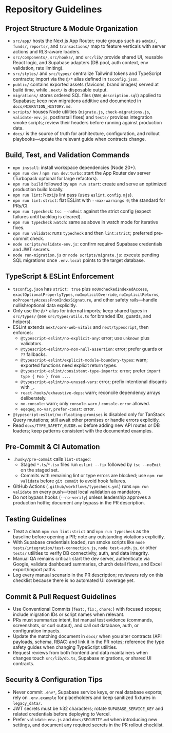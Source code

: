 # Repository Guidelines

## Project Structure & Module Organization
- `src/app/` hosts the Next.js App Router; route groups such as `admin/`, `funds/`, `reports/`, and `transactions/` map to feature verticals with server actions and RLS-aware loaders.
- `src/components/`, `src/hooks/`, and `src/lib/` provide shared UI, reusable React logic, and Supabase adapters (DB pool, auth context, env validation, rate limiting).
- `src/styles/` and `src/types/` centralize Tailwind tokens and TypeScript contracts; import via the `@/*` alias defined in `tsconfig.json`.
- `public/` contains exported assets (favicons, brand images) served at build time, while `.next/` is disposable output.
- `migrations/` stores ordered SQL files (`NNN_description.sql`) applied to Supabase; keep new migrations additive and documented in `docs/MIGRATION_HISTORY.md`.
- `scripts/` houses Node utilities (`migrate.js`, `check-migrations.js`, `validate-env.js`, postinstall fixes) and `tests/` provides integration smoke scripts; review their headers before running against production data.
- `docs/` is the source of truth for architecture, configuration, and rollout playbooks—update the relevant guide when contracts change.

## Build, Test, and Validation Commands
- `npm install`: install workspace dependencies (Node 20+).
- `npm run dev` / `npm run dev:turbo`: start the App Router dev server (Turbopack optional for large refactors).
- `npm run build` followed by `npm run start`: create and serve an optimized production build locally.
- `npm run lint`: Next.js lint pass (uses `eslint.config.mjs`).
- `npm run lint:strict`: flat ESLint with `--max-warnings 0`; the standard for PRs/CI.
- `npm run typecheck`: `tsc --noEmit` against the strict config (expect failures until backlog is cleared).
- `npm run typecheck:watch`: same as above in watch mode for iterative fixes.
- `npm run validate`: runs `typecheck` and then `lint:strict`; preferred pre-commit check.
- `node scripts/validate-env.js`: confirm required Supabase credentials and JWT secrets.
- `node run-migration.js` or `node scripts/migrate.js`: execute pending SQL migrations once `.env.local` points to the target database.

## TypeScript & ESLint Enforcement
- `tsconfig.json` has `strict: true` plus `noUncheckedIndexedAccess`, `exactOptionalPropertyTypes`, `noImplicitOverride`, `noImplicitReturns`, `noPropertyAccessFromIndexSignature`, and other safety rails—handle nullish/optional data explicitly.
- Only use the `@/*` alias for internal imports; keep shared types in `src/types/` (see `src/types/utils.ts` for branded IDs, guards, and helpers).
- ESLint extends `next/core-web-vitals` and `next/typescript`, then enforces:
  - `@typescript-eslint/no-explicit-any`: error; use `unknown` plus validators.
  - `@typescript-eslint/no-non-null-assertion`: error; prefer guards or `??` fallbacks.
  - `@typescript-eslint/explicit-module-boundary-types`: warn; exported functions need explicit return types.
  - `@typescript-eslint/consistent-type-imports`: error; prefer `import type { Foo } from ...`.
  - `@typescript-eslint/no-unused-vars`: error; prefix intentional discards with `_`.
  - `react-hooks/exhaustive-deps`: warn; reconcile dependency arrays deliberately.
  - `no-console`: warn; only `console.warn` / `console.error` allowed.
  - `eqeqeq`, `no-var`, `prefer-const`: error.
- `@typescript-eslint/no-floating-promises` is disabled only for TanStack Query mutations; still await other promises or handle errors explicitly.
- Read `docs/TYPE_SAFETY_GUIDE.md` before adding new API routes or DB loaders; keep patterns consistent with the documented examples.

## Pre-Commit & CI Automation
- `.husky/pre-commit` calls `lint-staged`:
  - Staged `*.ts`/`*.tsx` files run `eslint --fix` followed by `tsc --noEmit` on the staged set.
  - Commits with remaining lint or type errors are blocked; use `npm run validate` before `git commit` to avoid hook failures.
- GitHub Actions (`.github/workflows/typecheck.yml`) runs `npm run validate` on every push—treat local validation as mandatory.
- Do not bypass hooks (`--no-verify`) unless leadership approves a production hotfix; document any bypass in the PR description.

## Testing Guidelines
- Treat a clean `npm run lint:strict` and `npm run typecheck` as the baseline before opening a PR; note any outstanding violations explicitly.
- With Supabase credentials loaded, run smoke scripts like `node tests/integration/test-connection.js`, `node test-auth.js`, or other `tests/` utilities to verify DB connectivity, auth, and data integrity.
- Manual QA remains critical: start the dev server, authenticate via Google, validate dashboard summaries, church detail flows, and Excel export/import paths.
- Log every manual scenario in the PR description; reviewers rely on this checklist because there is no automated UI coverage yet.

## Commit & Pull Request Guidelines
- Use Conventional Commits (`feat:`, `fix:`, `chore:`) with focused scopes; include migration IDs or script names when relevant.
- PRs must summarize intent, list manual test evidence (commands, screenshots, or curl output), and call out database, auth, or configuration impacts.
- Update the matching document in `docs/` when you alter contracts (API payloads, schema, RBAC) and link it in the PR notes; reference the type safety guides when changing TypeScript utilities.
- Request reviews from both frontend and data maintainers when changes touch `src/lib/db.ts`, Supabase migrations, or shared UI contracts.

## Security & Configuration Tips
- Never commit `.env*`, Supabase service keys, or real database exports; rely on `.env.example` for placeholders and keep sanitized fixtures in `legacy_data/`.
- JWT secrets must be ≥32 characters; rotate `SUPABASE_SERVICE_KEY` and related credentials before deploying to Vercel.
- Prefer `validate-env.js` and `docs/SECURITY.md` when introducing new settings, and document any required secrets in the PR rollout checklist.
